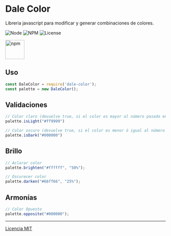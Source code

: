 # Dale Color

Libreria javascript para modificar y generar combinaciones de colores.

![Node](https://img.shields.io/badge/NodeJS-v12.20.0-blue)
![NPM](https://img.shields.io/badge/NPM-v6.14.8-blue)
![License](https://img.shields.io/badge/License-MIT-green)

<p align="left">
  <a href="https://www.npmjs.com/package/dale-color" target="_blank"><img src="https://gist.githubusercontent.com/michelcalisto/df14b3f9d80448fd7cc8d513a1824db7/raw/3588999ef0db4bb5584083b3e3897b06d1dbca80/npm-badge.svg" alt="npm" height="60"></a>
</p>

## Uso

```js
const DaleColor = require('dale-color');
const palette = new DaleColor();
```

## Validaciones

```js
// Color claro (devuelve true, si el color es mayor al número pasado en el constructor, por defecto "128")
palette.isLight("#ff9999")

// Color oscuro (devuelve true, si el color es menor ó igual al número pasado en el constructor, por defecto "128")
palette.isDark("#000000")
```

## Brillo

```js
// Aclarar color
palette.brighten("#ffffff", "50%");

// Oscurecer color
palette.darken("#66ff66", "25%");
```
## Armonías

```js
// Color Opuesto
palette.opposite("#000000");
```

---

[Licencia MIT](https://github.com/michelcalisto/dale-color/blob/master/LICENSE.md)